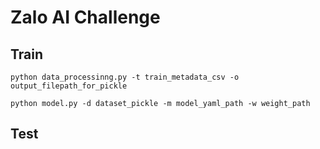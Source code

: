 # Zalo AI Challenge

## Train
`python data_processinng.py -t train_metadata_csv -o output_filepath_for_pickle`

`python model.py -d dataset_pickle -m model_yaml_path -w weight_path`

## Test